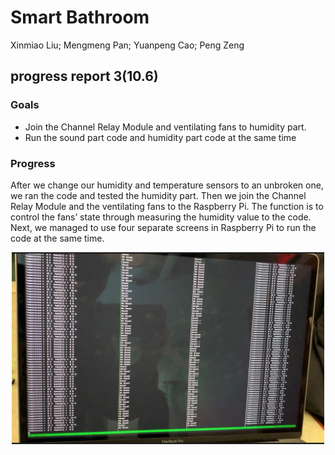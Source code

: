# Smart Bathroom
Xinmiao Liu; Mengmeng Pan; Yuanpeng Cao; Peng Zeng

## progress report 3(10.6)
### Goals
* Join the Channel Relay Module and ventilating fans to humidity part.
* Run the sound part code and humidity part code at the same time

### Progress
After we change our humidity and temperature sensors to an unbroken one, we ran the code and tested the humidity part. Then we join the Channel Relay Module and the ventilating fans to the Raspberry Pi. The function is to control the fans’ state through measuring the humidity value to the code. 
Next, we managed to use four separate screens in Raspberry Pi to run the code at the same time. 

<p align="center">
  <img src="/img/pr11/data10.6.jpg" width="500">
</p>
